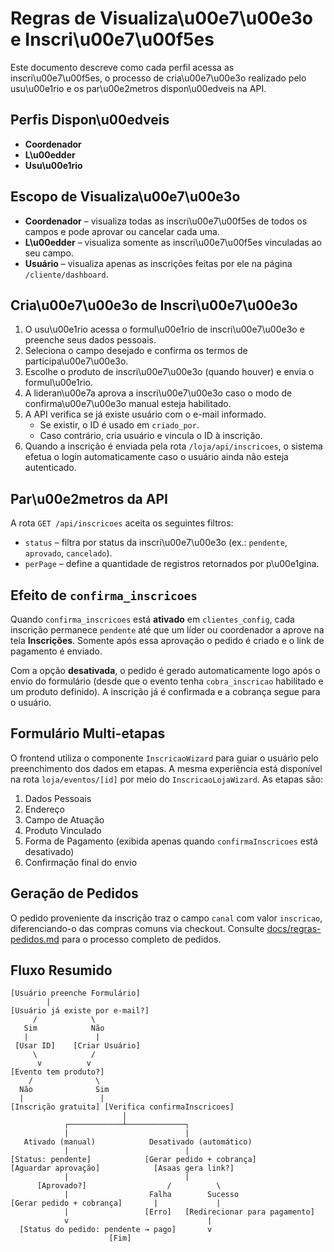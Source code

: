 # Regras de Visualiza\u00e7\u00e3o e Inscri\u00e7\u00f5es

Este documento descreve como cada perfil acessa as inscri\u00e7\u00f5es, o processo de cria\u00e7\u00e3o realizado pelo usu\u00e1rio e os par\u00e2metros dispon\u00edveis na API.

## Perfis Dispon\u00edveis

- **Coordenador**
- **L\u00edder**
- **Usu\u00e1rio**

## Escopo de Visualiza\u00e7\u00e3o

- **Coordenador** – visualiza todas as inscri\u00e7\u00f5es de todos os campos e pode aprovar ou cancelar cada uma.
- **L\u00edder** – visualiza somente as inscri\u00e7\u00f5es vinculadas ao seu campo.
- **Usuário** – visualiza apenas as inscrições feitas por ele na página `/cliente/dashboard`.

## Cria\u00e7\u00e3o de Inscri\u00e7\u00e3o

1. O usu\u00e1rio acessa o formul\u00e1rio de inscri\u00e7\u00e3o e preenche seus dados pessoais.
2. Seleciona o campo desejado e confirma os termos de participa\u00e7\u00e3o.
3. Escolhe o produto de inscri\u00e7\u00e3o (quando houver) e envia o formul\u00e1rio.
4. A lideran\u00e7a aprova a inscri\u00e7\u00e3o caso o modo de confirma\u00e7\u00e3o manual esteja habilitado.
5. A API verifica se já existe usuário com o e-mail informado.
   - Se existir, o ID é usado em `criado_por`.
   - Caso contrário, cria usuário e vincula o ID à inscrição.
6. Quando a inscrição é enviada pela rota `/loja/api/inscricoes`, o sistema
   efetua o login automaticamente caso o usuário ainda não esteja autenticado.

## Par\u00e2metros da API

A rota `GET /api/inscricoes` aceita os seguintes filtros:

- `status` – filtra por status da inscri\u00e7\u00e3o (ex.: `pendente`, `aprovado`, `cancelado`).
- `perPage` – define a quantidade de registros retornados por p\u00e1gina.

## Efeito de `confirma_inscricoes`

Quando `confirma_inscricoes` está **ativado** em `clientes_config`, cada inscrição permanece `pendente` até que um líder ou coordenador a aprove na tela **Inscrições**. Somente após essa aprovação o pedido é criado e o link de pagamento é enviado.

Com a opção **desativada**, o pedido é gerado automaticamente logo após o envio do formulário (desde que o evento tenha `cobra_inscricao` habilitado e um produto definido). A inscrição já é confirmada e a cobrança segue para o usuário.

## Formulário Multi-etapas

O frontend utiliza o componente `InscricaoWizard` para guiar o usuário pelo preenchimento dos dados em etapas. A mesma experiência está disponível na rota `loja/eventos/[id]` por meio do `InscricaoLojaWizard`.
As etapas são:

1. Dados Pessoais
2. Endereço
3. Campo de Atuação
4. Produto Vinculado
5. Forma de Pagamento (exibida apenas quando `confirmaInscricoes` está desativado)
6. Confirmação final do envio

## Geração de Pedidos

O pedido proveniente da inscrição traz o campo `canal` com valor `inscricao`, diferenciando-o das compras comuns via checkout. Consulte [docs/regras-pedidos.md](docs/regras-pedidos.md) para o processo completo de pedidos.

## Fluxo Resumido

```text
[Usuário preenche Formulário]
        |
[Usuário já existe por e-mail?]
     /            \
   Sim            Não
   |               |
 [Usar ID]    [Criar Usuário]
     \            /
      v          v
[Evento tem produto?]
    /              \
  Não              Sim
  |                 |
[Inscrição gratuita] [Verifica confirmaInscricoes]
                         |
            ┌────────────┴─────────────┐
            |                          |
   Ativado (manual)            Desativado (automático)
            |                          |
[Status: pendente]            [Gerar pedido + cobrança]
[Aguardar aprovação]            [Asaas gera link?]
            |                          |
      [Aprovado?]                  /          \
            |                  Falha        Sucesso
[Gerar pedido + cobrança]       |             |
            |                 [Erro]   [Redirecionar para pagamento]
            v                               |
  [Status do pedido: pendente → pago]       v
                      [Fim]
```
